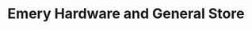 ---
title: "Emery Hardware and General Store"
url: /brunswick/emery-hardware-and-general-store/
shop: Lebensmittel
---